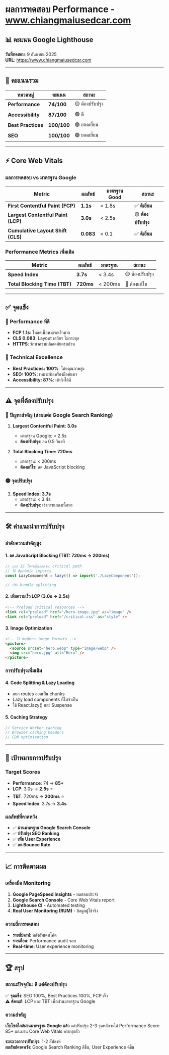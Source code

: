 # ผลการทดสอบ Performance - www.chiangmaiusedcar.com

## 📊 คะแนน Google Lighthouse

**วันที่ทดสอบ**: 9 กันยายน 2025  
**URL**: https://www.chiangmaiusedcar.com

---

## 🎯 คะแนนรวม

| หมวดหมู่           | คะแนน       | สถานะ           |
| ------------------ | ----------- | --------------- |
| **Performance**    | **74/100**  | 🟡 ต้องปรับปรุง |
| **Accessibility**  | **87/100**  | 🟢 ดี           |
| **Best Practices** | **100/100** | 🟢 ยอดเยี่ยม    |
| **SEO**            | **100/100** | 🟢 ยอดเยี่ยม    |

---

## ⚡ Core Web Vitals

### ผลการทดสอบ vs มาตรฐาน Google

| Metric                             | ผลลัพธ์   | มาตรฐาน Good | สถานะ               |
| ---------------------------------- | --------- | ------------ | ------------------- |
| **First Contentful Paint (FCP)**   | **1.1s**  | < 1.8s       | ✅ **ดีเยี่ยม**     |
| **Largest Contentful Paint (LCP)** | **3.0s**  | < 2.5s       | 🟡 **ต้องปรับปรุง** |
| **Cumulative Layout Shift (CLS)**  | **0.083** | < 0.1        | ✅ **ดีเยี่ยม**     |

### Performance Metrics เพิ่มเติม

| Metric                        | ผลลัพธ์   | มาตรฐาน | สถานะ           |
| ----------------------------- | --------- | ------- | --------------- |
| **Speed Index**               | **3.7s**  | < 3.4s  | 🟡 ต้องปรับปรุง |
| **Total Blocking Time (TBT)** | **720ms** | < 200ms | 🔴 ต้องแก้ไข    |

---

## ✅ จุดแข็ง

### 🚀 Performance ที่ดี

- **FCP 1.1s**: โหลดเนื้อหาแรกเร็วมาก
- **CLS 0.083**: Layout เสถียร ไม่กระตุก
- **HTTPS**: รักษาความปลอดภัยครบถ้วน

### 🎨 Technical Excellence

- **Best Practices: 100%**: โค้ดคุณภาพสูง
- **SEO: 100%**: เหมาะกับเครื่องมือค้นหา
- **Accessibility: 87%**: เข้าถึงได้ดี

---

## ⚠️ จุดที่ต้องปรับปรุง

### 🔴 ปัญหาสำคัญ (ส่งผลต่อ Google Search Ranking)

1. **Largest Contentful Paint: 3.0s**

   - มาตรฐาน Google: < 2.5s
   - **ต้องปรับปรุง**: ลด 0.5 วินาที

2. **Total Blocking Time: 720ms**
   - มาตรฐาน: < 200ms
   - **ต้องแก้ไข**: ลด JavaScript blocking

### 🟡 จุดปรับปรุง

3. **Speed Index: 3.7s**
   - มาตรฐาน: < 3.4s
   - **ต้องปรับปรุง**: เร่งการแสดงเนื้อหา

---

## 🛠️ คำแนะนำการปรับปรุง

### ลำดับความสำคัญสูง

#### 1. ลด JavaScript Blocking (TBT: 720ms → 200ms)

```javascript
// แยก JS ไม่จำเป็นออกจาก critical path
// ใช้ dynamic imports
const LazyComponent = lazy(() => import('./LazyComponent'));

// ปรับ bundle splitting
```

#### 2. เพิ่มความเร็ว LCP (3.0s → 2.5s)

```html
<!-- Preload critical resources -->
<link rel="preload" href="/hero-image.jpg" as="image" />
<link rel="preload" href="/critical.css" as="style" />
```

#### 3. Image Optimization

```html
<!-- ใช้ modern image formats -->
<picture>
  <source srcset="hero.webp" type="image/webp" />
  <img src="hero.jpg" alt="Hero" />
</picture>
```

### การปรับปรุงเพิ่มเติม

#### 4. Code Splitting & Lazy Loading

- แยก routes ออกเป็น chunks
- Lazy load components ที่ไม่จำเป็น
- ใช้ React.lazy() และ Suspense

#### 5. Caching Strategy

```javascript
// Service Worker caching
// Browser caching headers
// CDN optimization
```

---

## 🎯 เป้าหมายการปรับปรุง

### Target Scores

- **Performance**: 74 → **85+**
- **LCP**: 3.0s → **2.5s** ⭐
- **TBT**: 720ms → **200ms** ⭐
- **Speed Index**: 3.7s → **3.4s**

### ผลลัพธ์ที่คาดหวัง

- ✅ **ผ่านมาตรฐาน Google Search Console**
- ✅ **ปรับปรุง SEO Ranking**
- ✅ **เพิ่ม User Experience**
- ✅ **ลด Bounce Rate**

---

## 📈 การติดตามผล

### เครื่องมือ Monitoring

1. **Google PageSpeed Insights** - ทดสอบประจำ
2. **Google Search Console** - Core Web Vitals report
3. **Lighthouse CI** - Automated testing
4. **Real User Monitoring (RUM)** - ข้อมูลผู้ใช้จริง

### ความถี่การทดสอบ

- **รายสัปดาห์**: หลังอัพเดทโค้ด
- **รายเดือน**: Performance audit รอบ
- **Real-time**: User experience monitoring

---

## 🏆 สรุป

### สถานะปัจจุบัน: **ดี แต่ต้องปรับปรุง**

✅ **จุดแข็ง**: SEO 100%, Best Practices 100%, FCP เร็ว  
⚠️ **ต้องแก้**: LCP และ TBT เพื่อผ่านมาตรฐาน Google

### ความสำคัญ

**เว็บไซต์ใกล้ผ่านมาตรฐาน Google แล้ว** แค่ปรับปรุง 2-3 จุดหลักจะได้ Performance Score 85+ และผ่าน Core Web Vitals
ครบทุกตัว

**ระยะเวลาการปรับปรุง**: 1-2 สัปดาห์  
**ผลลัพธ์คาดหวัง**: Google Search Ranking ดีขึ้น, User Experience ดีขึ้น
